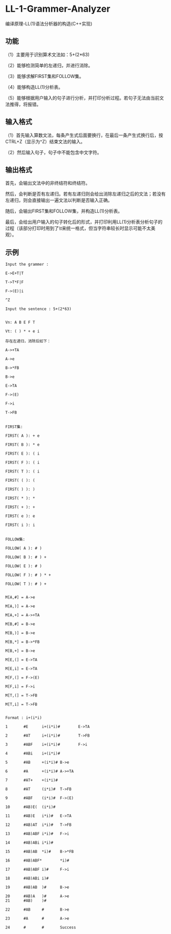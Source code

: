 # LL-1-Grammer-Analyzer
编译原理-LL(1)语法分析器的构造(C++实现)

## 功能
（1）主要用于识别算术文法如：5+(2*63)

（2）能够检测简单的左递归，并进行消除。

（3）能够求解FIRST集和FOLLOW集。

（4）能够构造LL(1)分析表。

（5）能够根据用户输入的句子进行分析，并打印分析过程。若句子无法由当前文法推得，将报错。

## 输入格式
（1）首先输入算数文法，每条产生式后面要换行，在最后一条产生式换行后，按CTRL+Z（显示为^Z）结束文法的输入。

（2）然后输入句子，句子中不能包含中文字符。

## 输出格式
首先，会输出文法中的非终结符和终结符。

然后，会判断是否有左递归。若有左递归则会给出消除左递归之后的文法；若没有左递归，则会直接输出一遍文法以判断是否输入正确。

随后，会输出FIRST集和FOLLOW集，并构造LL(1)分析表。

最后，会给出用户输入的句子转化后的形式，并打印利用LL(1)分析表分析句子的过程（该部分打印时用到了\t来统一格式，但当字符串较长时显示可能不太美观）。

## 示例
```
Input the grammer : 

E->E+T|T

T->T*F|F

F->(E)|i

^Z

Input the sentence : 5+(2*63)


Vn: A B E F T

Vt: ( ) * + e i

存在左递归，消除后如下：

A->+TA

A->e

B->*FB

B->e

E->TA

F->(E)

F->i

T->FB


FIRST集:

FIRST( A ): + e

FIRST( B ): * e

FIRST( E ): ( i

FIRST( F ): ( i

FIRST( T ): ( i

FIRST( ( ): (

FIRST( ) ): )

FIRST( * ): *

FIRST( + ): +

FIRST( e ): e

FIRST( i ): i


FOLLOW集:

FOLLOW( A ): # )

FOLLOW( B ): # ) +

FOLLOW( E ): # )

FOLLOW( F ): # ) * +

FOLLOW( T ): # ) +


M[A,#] = A->e

M[A,)] = A->e

M[A,+] = A->+TA

M[B,#] = B->e

M[B,)] = B->e

M[B,*] = B->*FB

M[B,+] = B->e

M[E,(] = E->TA

M[E,i] = E->TA

M[F,(] = F->(E)

M[F,i] = F->i

M[T,(] = T->FB

M[T,i] = T->FB


Format : i+(i*i)

1       #E      i+(i*i)#        E->TA

2       #AT     i+(i*i)#        T->FB

3       #ABF    i+(i*i)#        F->i

4       #ABi    i+(i*i)#

5       #AB     +(i*i)# B->e

6       #A      +(i*i)# A->+TA

7       #AT+    +(i*i)#

8       #AT     (i*i)#  T->FB

9       #ABF    (i*i)#  F->(E)

10      #AB)E(  (i*i)#

11      #AB)E   i*i)#   E->TA

12      #AB)AT  i*i)#   T->FB

13      #AB)ABF i*i)#   F->i

14      #AB)ABi i*i)#

15      #AB)AB  *i)#    B->*FB

16      #AB)ABF*        *i)#

17      #AB)ABF i)#     F->i

18      #AB)ABi i)#

19      #AB)AB  )#      B->e

20      #AB)A   )#      A->e
21      #AB)    )#

22      #AB     #       B->e

23      #A      #       A->e

24      #       #       Success
```
